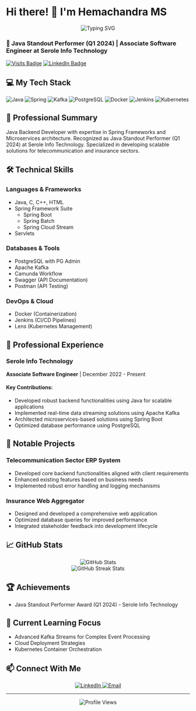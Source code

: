 # Hi there! 👋 I'm Hemachandra MS

<div align="center">
  <img src="https://readme-typing-svg.herokuapp.com?font=Fira+Code&pause=1000&color=2196F3&center=true&vCenter=true&width=435&lines=Java+Backend+Developer;Spring+%26+Microservices+Specialist;Building+Scalable+Solutions" alt="Typing SVG" />
</div>

### 🎯 Java Standout Performer (Q1 2024) | Associate Software Engineer at Serole Info Technology

[![Visits Badge](https://badges.pufler.dev/visits/your-username/your-username)](https://badges.pufler.dev)
[![LinkedIn Badge](https://img.shields.io/badge/LinkedIn-Profile-informational?style=flat&logo=linkedin&logoColor=white&color=0D76A8)](https://www.linkedin.com/in/hemachandra-m-s-a3bb3b1ab/)

## 💻 My Tech Stack

![Java](https://img.shields.io/badge/-Java-ED8B00?style=flat&logo=java&logoColor=white)
![Spring](https://img.shields.io/badge/-Spring-6DB33F?style=flat&logo=spring&logoColor=white)
![Kafka](https://img.shields.io/badge/-Kafka-231F20?style=flat&logo=apache-kafka&logoColor=white)
![PostgreSQL](https://img.shields.io/badge/-PostgreSQL-336791?style=flat&logo=postgresql&logoColor=white)
![Docker](https://img.shields.io/badge/-Docker-2496ED?style=flat&logo=docker&logoColor=white)
![Jenkins](https://img.shields.io/badge/-Jenkins-D24939?style=flat&logo=jenkins&logoColor=white)
![Kubernetes](https://img.shields.io/badge/-Kubernetes-326CE5?style=flat&logo=kubernetes&logoColor=white)

## 🚀 Professional Summary
Java Backend Developer with expertise in Spring Frameworks and Microservices architecture. Recognized as Java Standout Performer (Q1 2024) at Serole Info Technology. Specialized in developing scalable solutions for telecommunication and insurance sectors.

## 🛠️ Technical Skills

### Languages & Frameworks
- Java, C, C++, HTML
- Spring Framework Suite
  - Spring Boot
  - Spring Batch
  - Spring Cloud Stream
- Servlets

### Databases & Tools
- PostgreSQL with PG Admin
- Apache Kafka
- Camunda Workflow
- Swagger (API Documentation)
- Postman (API Testing)

### DevOps & Cloud
- Docker (Containerization)
- Jenkins (CI/CD Pipelines)
- Lens (Kubernetes Management)

## 💼 Professional Experience

### Serole Info Technology
**Associate Software Engineer** | December 2022 - Present

#### Key Contributions:
- Developed robust backend functionalities using Java for scalable applications
- Implemented real-time data streaming solutions using Apache Kafka
- Architected microservices-based solutions using Spring Boot
- Optimized database performance using PostgreSQL

## 🌟 Notable Projects

### Telecommunication Sector ERP System
- Developed core backend functionalities aligned with client requirements
- Enhanced existing features based on business needs
- Implemented robust error handling and logging mechanisms

### Insurance Web Aggregator
- Designed and developed a comprehensive web application
- Optimized database queries for improved performance
- Integrated stakeholder feedback into development lifecycle

## 📈 GitHub Stats

<div align="center">
  <img src="https://github-readme-stats.vercel.app/api?username=Hemachandra6&show_icons=true&count_private=true&hide=stars&include_all_commits=true&theme=react" alt="GitHub Stats" />
</div>

<div align="center">
  <img src="https://github-readme-streak-stats.herokuapp.com/?user=Hemachandra6&theme=react" alt="GitHub Streak Stats" />
</div>

## 🏆 Achievements
- Java Standout Performer Award (Q1 2024) - Serole Info Technology

## 🌱 Current Learning Focus
- Advanced Kafka Streams for Complex Event Processing
- Cloud Deployment Strategies
- Kubernetes Container Orchestration

## 📫 Connect With Me
<div align="center">
  <a href="https://www.linkedin.com/in/hemachandra-m-s-a3bb3b1ab/">
    <img src="https://img.shields.io/badge/-LinkedIn-0077B5?style=for-the-badge&logo=linkedin&logoColor=white" alt="LinkedIn" />
  </a>
  <a href="mailto:hemachandra.ms6@gmail.com">
    <img src="https://img.shields.io/badge/-Email-D14836?style=for-the-badge&logo=gmail&logoColor=white" alt="Email" />
  </a>
</div>

---
<div align="center">
  <img src="https://komarev.com/ghpvc/?username=your-username&color=blue&style=flat-square&label=Profile+Views" alt="Profile Views" />
</div>
